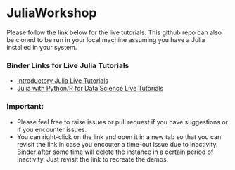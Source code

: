 # JuliaWorkshop

Please follow the link below for the live tutorials. This github repo can also be cloned to be run in your local machine assuming you have a Julia installed in your system.

### Binder Links for Live Julia Tutorials
- [Introductory Julia Live Tutorials](https://mybinder.org/v2/gh/ppalmes/JuliaWorkshop/Part1)  
- [Julia with Python/R for Data Science Live Tutorials](https://mybinder.org/v2/gh/ppalmes/JuliaWorkshop/Part2)

### Important: 
- Please feel free to raise issues or pull request if you have suggestions or if you encounter issues. 
- You can right-click on the link and open it in a new tab so that you can revisit the link in case you encouter a time-out issue due to inactivity. Binder after some time will delete the instance in a certain period of inactivity. Just revisit the link to recreate the demos.
